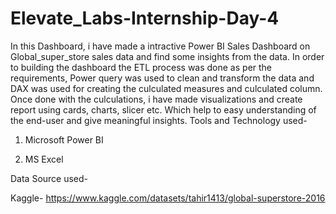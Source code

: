 # Elevate_Labs-Internship-Day-4
In this Dashboard, i have made a intractive Power BI Sales Dashboard on Global_super_store sales data and find some insights from the data. In order to building the dashboard the ETL process was done as per the requirements, Power query was used to clean and transform the data and DAX was used for creating the culculated measures and culculated column.
Once done with the culculations, i have made visualizations and create report using cards, charts, slicer etc.
Which help to easy understanding of the end-user and give meaningful insights.
Tools and Technology used-

1. Microsoft Power BI

2. MS Excel

Data Source used-

Kaggle- https://www.kaggle.com/datasets/tahir1413/global-superstore-2016
